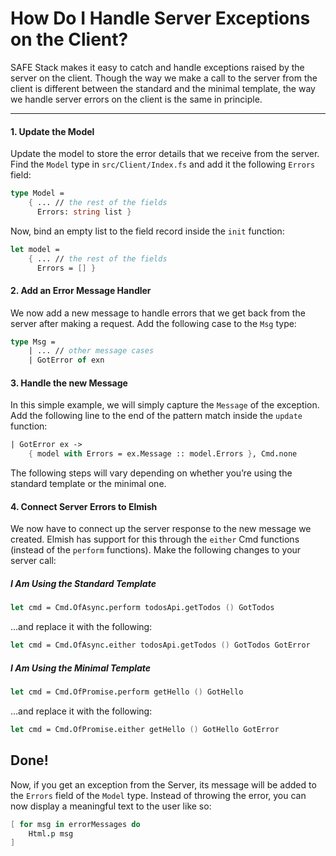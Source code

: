 # How Do I Handle Server Exceptions on the Client?
SAFE Stack makes it easy to catch and handle exceptions raised by the server on the client. Though the way we make a call to the server from the client is different between the standard and the minimal template, the way we handle server errors on the client is the same in principle.

---

#### 1. Update the Model
Update the model to store the error details that we receive from the server. Find the `Model` type in `src/Client/Index.fs` and add it the following `Errors` field:

```fsharp
type Model =
    { ... // the rest of the fields
      Errors: string list }
```

Now, bind an empty list to the field record inside the `init` function:

```fsharp
let model =
    { ... // the rest of the fields
      Errors = [] }
```

#### 2. Add an Error Message Handler
We now add a new message to handle errors that we get back from the server after making a request. Add the following case to the `Msg` type:

```fsharp
type Msg =
    | ... // other message cases
    | GotError of exn
```

#### 3. Handle the new Message
In this simple example, we will simply capture the `Message` of the exception. Add the following line to the end of the pattern match inside the `update` function:

```fsharp
| GotError ex ->
    { model with Errors = ex.Message :: model.Errors }, Cmd.none
```

The following steps will vary depending on whether you’re using the standard template or the minimal one.

#### 4. Connect Server Errors to Elmish

We now have to connect up the server response to the new message we created. Elmish has support for this through the `either` Cmd functions (instead of the `perform` functions). Make the following changes to your server call:

##### I Am Using the Standard Template

```fsharp
let cmd = Cmd.OfAsync.perform todosApi.getTodos () GotTodos
```

…and replace it with the following:

```fsharp
let cmd = Cmd.OfAsync.either todosApi.getTodos () GotTodos GotError
```

##### I Am Using the Minimal Template

```fsharp
let cmd = Cmd.OfPromise.perform getHello () GotHello
```

…and replace it with the following:

```fsharp
let cmd = Cmd.OfPromise.either getHello () GotHello GotError
```

## Done!
Now, if you get an exception from the Server, its message will be added to the `Errors` field of the `Model` type. Instead of throwing the error, you can now display a meaningful text to the user like so:

```fsharp
[ for msg in errorMessages do
    Html.p msg 
]
```